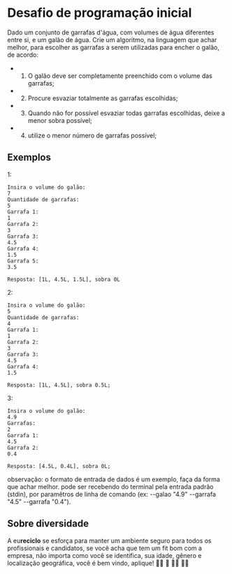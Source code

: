 # Desafio de programação inicial

Dado um conjunto de garrafas d'água, com volumes de água diferentes entre si, e um galão de água.
Crie um algoritmo, na linguagem que achar melhor, para escolher as garrafas a serem utilizadas para encher o galão, de acordo:
- 1) O galão deve ser completamente preenchido com o volume das garrafas;
- 2) Procure esvaziar totalmente as garrafas escolhidas;
- 3) Quando não for possível esvaziar todas garrafas escolhidas, deixe a menor sobra possível;
- 4) utilize o menor número de garrafas possível;

## Exemplos

1:

```
Insira o volume do galão:
7
Quantidade de garrafas:
5
Garrafa 1:
1
Garrafa 2:
3
Garrafa 3:
4.5
Garrafa 4:
1.5
Garrafa 5:
3.5

Resposta: [1L, 4.5L, 1.5L], sobra 0L
```

2:

```
Insira o volume do galão:
5
Quantidade de garrafas:
4
Garrafa 1:
1
Garrafa 2:
3
Garrafa 3:
4.5
Garrafa 4:
1.5

Resposta: [1L, 4.5L], sobra 0.5L;
```

3:

```
Insira o volume do galão:
4.9
Garrafas:
2
Garrafa 1:
4.5
Garrafa 2:
0.4

Resposta: [4.5L, 0.4L], sobra 0L;
```

observação: o formato de entrada de dados é um exemplo, faça da forma que achar melhor. pode ser recebendo do terminal pela entrada padrão (stdin), por paramêtros de linha de comando (ex: --galao "4.9" --garrafa "4.5" --garrafa "0.4").

## Sobre diversidade
A eu**reciclo** se esforça para manter um ambiente seguro para todos os profissionais e candidatos, se você acha que tem um fit bom com a empresa, não importa como você se identifica, sua idade, gênero e localização geográfica, você é bem vindo, aplique! :rainbow_flag: :brown_heart: :curly_haired_woman: :person_white_hair:
